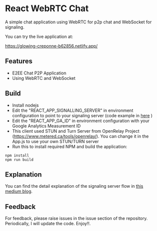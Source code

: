 # React WebRTC Chat

A simple chat application using WebRTC for p2p chat and WebSocket for signaling.

You can try the live application at:

https://glowing-creponne-b62856.netlify.app/


## Features
- E2EE Chat P2P Application
- Using WebRTC and WebSocket


## Build

- Install nodejs
- Edit the "REACT_APP_SIGNALLING_SERVER" in environment configuration to point to your signaling server (code example in [here](https://github.com/rsatrio/WebRTC-Signaling-Server) )
- Edit the "REACT_APP_GA_ID" in environment configuration with your Google Analytics Measurement ID
- This client used STUN and Turn Server from OpenRelay Project (https://www.metered.ca/tools/openrelay/). You can change it in the App.js to use your own STUN/TURN server
- Run this to install required NPM and build the application:


```shell
npm install
npm run build
```

## Explanation
You can find the detail explanation of the signaling server flow in [this medium blog](https://mrizkysatrio.medium.com/webrtc-chat-application-772539ae97b7).


## Feedback
For feedback, please raise issues in the issue section of the repository. Periodically, I will update the code. Enjoy!!.

